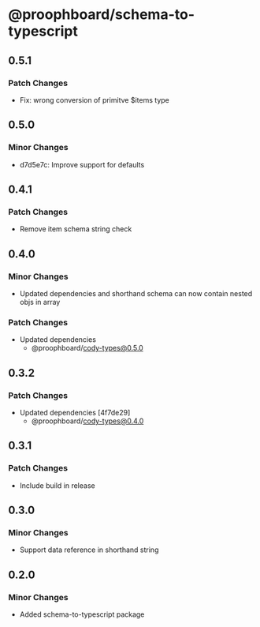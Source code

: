 # @proophboard/schema-to-typescript

## 0.5.1

### Patch Changes

- Fix: wrong conversion of primitve \$items type

## 0.5.0

### Minor Changes

- d7d5e7c: Improve support for defaults

## 0.4.1

### Patch Changes

- Remove item schema string check

## 0.4.0

### Minor Changes

- Updated dependencies and shorthand schema can now contain nested objs in array

### Patch Changes

- Updated dependencies
  - @proophboard/cody-types@0.5.0

## 0.3.2

### Patch Changes

- Updated dependencies [4f7de29]
  - @proophboard/cody-types@0.4.0

## 0.3.1

### Patch Changes

- Include build in release

## 0.3.0

### Minor Changes

- Support data reference in shorthand string

## 0.2.0

### Minor Changes

- Added schema-to-typescript package

